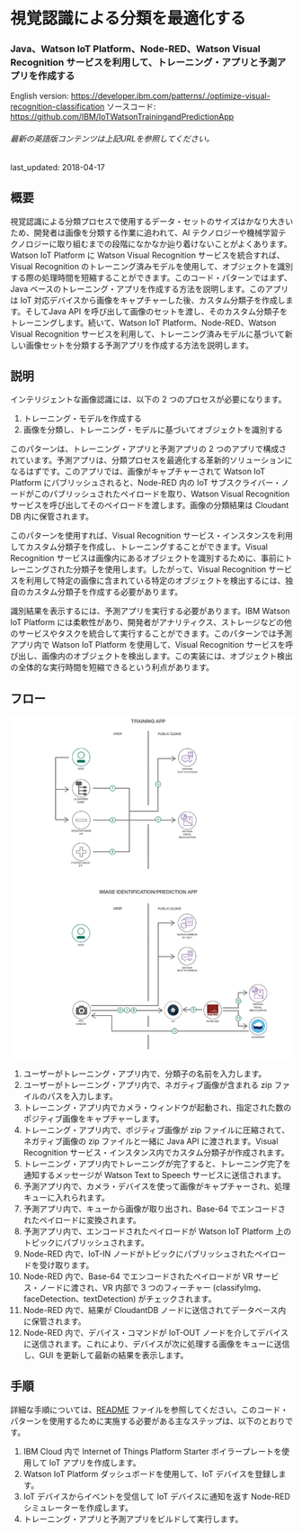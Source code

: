 # 視覚認識による分類を最適化する

### Java、Watson IoT Platform、Node-RED、Watson Visual Recognition サービスを利用して、トレーニング・アプリと予測アプリを作成する

English version: https://developer.ibm.com/patterns/./optimize-visual-recognition-classification
  ソースコード: https://github.com/IBM/IoTWatsonTrainingandPredictionApp

###### 最新の英語版コンテンツは上記URLを参照してください。
last_updated: 2018-04-17

 
## 概要

視覚認識による分類プロセスで使用するデータ・セットのサイズはかなり大きいため、開発者は画像を分類する作業に追われて、AI テクノロジーや機械学習テクノロジーに取り組むまでの段階になかなか辿り着けないことがよくあります。Watson IoT Platform に Watson Visual Recognition サービスを統合すれば、Visual Recognition のトレーニング済みモデルを使用して、オブジェクトを識別する際の処理時間を短縮することができます。このコード・パターンではまず、Java ベースのトレーニング・アプリを作成する方法を説明します。このアプリは IoT 対応デバイスから画像をキャプチャーした後、カスタム分類子を作成します。そしてJava API を呼び出して画像のセットを渡し、そのカスタム分類子をトレーニングします。続いて、Watson IoT Platform、Node-RED、Watson Visual Recognition サービスを利用して、トレーニング済みモデルに基づいて新しい画像セットを分類する予測アプリを作成する方法を説明します。

## 説明

インテリジェントな画像認識には、以下の 2 つのプロセスが必要になります。

1. トレーニング・モデルを作成する
1. 画像を分類し、トレーニング・モデルに基づいてオブジェクトを識別する

このパターンは、トレーニング・アプリと予測アプリの 2 つのアプリで構成されています。予測アプリは、分類プロセスを最適化する革新的ソリューションになるはずです。このアプリでは、画像がキャプチャーされて Watson IoT Platform にパブリッシュされると、Node-RED 内の IoT サブスクライバー・ノードがこのパブリッシュされたペイロードを取り、Watson Visual Recognition サービスを呼び出してそのペイロードを渡します。画像の分類結果は Cloudant DB 内に保管されます。

このパターンを使用すれば、Visual Recognition サービス・インスタンスを利用してカスタム分類子を作成し、トレーニングすることができます。Visual Recognition サービスは画像内にあるオブジェクトを識別するために、事前にトレーニングされた分類子を使用します。したがって、Visual Recognition サービスを利用して特定の画像に含まれている特定のオブジェクトを検出するには、独自のカスタム分類子を作成する必要があります。

識別結果を表示するには、予測アプリを実行する必要があります。IBM Watson IoT Platform には柔軟性があり、開発者がアナリティクス、ストレージなどの他のサービスやタスクを統合して実行することができます。このパターンでは予測アプリ内で Watson IoT Platform を使用して、Visual Recognition サービスを呼び出し、画像内のオブジェクトを検出します。この実装には、オブジェクト検出の全体的な実行時間を短縮できるという利点があります。

## フロー

![フロー](./images/IoTWatsonTrainingAndPredictionApp-ArchDiagram.png)

1. ユーザーがトレーニング・アプリ内で、分類子の名前を入力します。
1. ユーザーがトレーニング・アプリ内で、ネガティブ画像が含まれる zip ファイルのパスを入力します。
1. トレーニング・アプリ内でカメラ・ウィンドウが起動され、指定された数のポジティブ画像をキャプチャーします。
1. トレーニング・アプリ内で、ポジティブ画像が zip ファイルに圧縮されて、ネガティブ画像の zip ファイルと一緒に Java API に渡されます。Visual Recognition サービス・インスタンス内でカスタム分類子が作成されます。
1. トレーニング・アプリ内でトレーニングが完了すると、トレーニング完了を通知するメッセージが Watson Text to Speech サービスに送信されます。
1. 予測アプリ内で、カメラ・デバイスを使って画像がキャプチャーされ、処理キューに入れられます。
1. 予測アプリ内で、キューから画像が取り出され、Base-64 でエンコードされたペイロードに変換されます。
1. 予測アプリ内で、エンコードされたペイロードが Watson IoT Platform 上のトピックにパブリッシュされます。
1. Node-RED 内で、IoT-IN ノードがトピックにパブリッシュされたペイロードを受け取ります。
1. Node-RED 内で、Base-64 でエンコードされたペイロードが VR サービス・ノードに渡され、VR 内部で 3 つのフィーチャー (classifyImg、faceDetection、textDetection) がチェックされます。
1. Node-RED 内で、結果が CloudantDB ノードに送信されてデータベース内に保管されます。
1. Node-RED 内で、デバイス・コマンドが IoT-OUT ノードを介してデバイスに送信されます。これにより、デバイスが次に処理する画像をキューに送信し、GUI を更新して最新の結果を表示します。

## 手順

詳細な手順については、[README](https://github.com/IBM/IoTWatsonTrainingandPredictionApp/blob/master/README.md) ファイルを参照してください。このコード・パターンを使用するために実施する必要がある主なステップは、以下のとおりです。

1. IBM Cloud 内で Internet of Things Platform Starter ボイラープレートを使用して IoT アプリを作成します。
1. Watson IoT Platform ダッシュボードを使用して、IoT デバイスを登録します。
1. IoT デバイスからイベントを受信して IoT デバイスに通知を返す Node-RED シミュレーターを作成します。
1. トレーニング・アプリと予測アプリをビルドして実行します。

